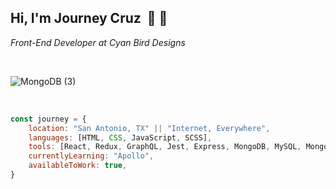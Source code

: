 ## Hi, I'm Journey Cruz &nbsp;👋 🤠
*Front-End Developer at Cyan Bird Designs*

<br />

![MongoDB (3)](https://user-images.githubusercontent.com/62083284/127786965-8da079f6-a69f-4c7f-b01c-a3a382a798a4.png)

<br />

```javascript
const journey = {
    location: "San Antonio, TX" || "Internet, Everywhere",
    languages: [HTML, CSS, JavaScript, SCSS],
    tools: [React, Redux, GraphQL, Jest, Express, MongoDB, MySQL, Mongoose, Sequelize, Node],
    currentlyLearning: "Apollo",
    availableToWork: true,
}
```

